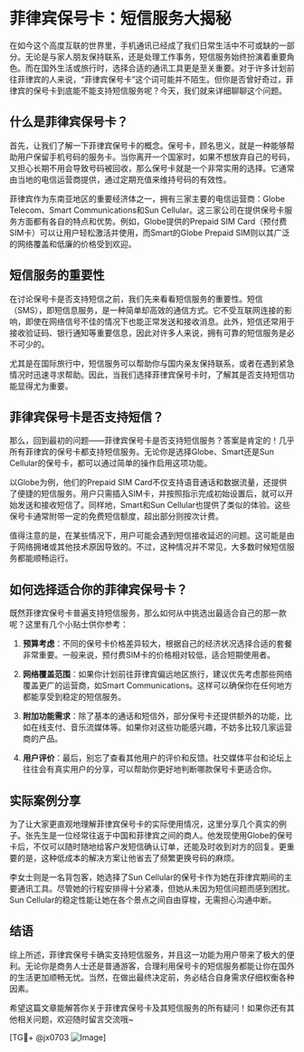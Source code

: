# 菲律宾保号卡：短信服务大揭秘

在如今这个高度互联的世界里，手机通讯已经成了我们日常生活中不可或缺的一部分。无论是与家人朋友保持联系，还是处理工作事务，短信服务始终扮演着重要角色。而在国外生活或旅行时，选择合适的通讯工具更是至关重要。对于许多计划前往菲律宾的人来说，“菲律宾保号卡”这个词可能并不陌生。但你是否曾好奇过，菲律宾的保号卡到底能不能支持短信服务呢？今天，我们就来详细聊聊这个问题。

## 什么是菲律宾保号卡？

首先，让我们了解一下菲律宾保号卡的概念。保号卡，顾名思义，就是一种能够帮助用户保留手机号码的服务卡。当你离开一个国家时，如果不想放弃自己的号码，又担心长期不用会导致号码被回收，那么保号卡就是一个非常实用的选择。它通常由当地的电信运营商提供，通过定期充值来维持号码的有效性。

菲律宾作为东南亚地区的重要经济体之一，拥有三家主要的电信运营商：Globe Telecom、Smart Communications和Sun Cellular。这三家公司在提供保号卡服务方面都有各自的特点和优势。例如，Globe提供的Prepaid SIM Card（预付费SIM卡）可以让用户轻松激活并使用，而Smart的Globe Prepaid SIM则以其广泛的网络覆盖和低廉的价格受到欢迎。

## 短信服务的重要性

在讨论保号卡是否支持短信之前，我们先来看看短信服务的重要性。短信（SMS），即短信息服务，是一种简单却高效的通信方式。它不受互联网连接的影响，即使在网络信号不佳的情况下也能正常发送和接收消息。此外，短信还常用于接收验证码、银行通知等重要信息，因此对许多人来说，拥有可靠的短信服务是必不可少的。

尤其是在国际旅行中，短信服务可以帮助你与国内亲友保持联系，或者在遇到紧急情况时迅速寻求帮助。因此，当我们选择菲律宾保号卡时，了解其是否支持短信功能显得尤为重要。

## 菲律宾保号卡是否支持短信？

那么，回到最初的问题——菲律宾保号卡是否支持短信服务？答案是肯定的！几乎所有菲律宾的保号卡都支持短信服务。无论你是选择Globe、Smart还是Sun Cellular的保号卡，都可以通过简单的操作启用这项功能。

以Globe为例，他们的Prepaid SIM Card不仅支持语音通话和数据流量，还提供了便捷的短信服务。用户只需插入SIM卡，并按照指示完成初始设置后，就可以开始发送和接收短信了。同样地，Smart和Sun Cellular也提供了类似的体验。这些保号卡通常附带一定的免费短信额度，超出部分则按次计费。

值得注意的是，在某些情况下，用户可能会遇到短信接收延迟的问题。这可能是由于网络拥堵或其他技术原因导致的。不过，这种情况并不常见，大多数时候短信服务都能顺畅运行。

## 如何选择适合你的菲律宾保号卡？

既然菲律宾保号卡普遍支持短信服务，那么如何从中挑选出最适合自己的那一款呢？这里有几个小贴士供你参考：

1. **预算考虑**：不同的保号卡价格差异较大，根据自己的经济状况选择合适的套餐非常重要。一般来说，预付费SIM卡的价格相对较低，适合短期使用者。
   
2. **网络覆盖范围**：如果你计划前往菲律宾偏远地区旅行，建议优先考虑那些网络覆盖更广的运营商，如Smart Communications。这样可以确保你在任何地方都能享受到稳定的短信服务。

3. **附加功能需求**：除了基本的通话和短信外，部分保号卡还提供额外的功能，比如在线支付、音乐流媒体等。如果你对这些功能感兴趣，不妨多比较几家运营商的产品。

4. **用户评价**：最后，别忘了查看其他用户的评价和反馈。社交媒体平台和论坛上往往会有真实用户的分享，可以帮助你更好地判断哪款保号卡更适合你。

## 实际案例分享

为了让大家更直观地理解菲律宾保号卡的实际使用情况，这里分享几个真实的例子。张先生是一位经常往返于中国和菲律宾之间的商人。他发现使用Globe的保号卡后，不仅可以随时随地给客户发短信确认订单，还能及时收到对方的回复。更重要的是，这种低成本的解决方案让他省去了频繁更换号码的麻烦。

李女士则是一名背包客，她选择了Sun Cellular的保号卡作为她在菲律宾期间的主要通讯工具。尽管她的行程安排得十分紧凑，但她从未因为短信问题而感到困扰。Sun Cellular的稳定性能让她在各个景点之间自由穿梭，无需担心沟通中断。

## 结语

综上所述，菲律宾保号卡确实支持短信服务，并且这一功能为用户带来了极大的便利。无论你是商务人士还是普通游客，合理利用保号卡的短信服务都能让你在国外的生活更加顺畅无忧。当然，在做出最终决定前，务必结合自身需求仔细权衡各种因素。

希望这篇文章能解答你关于菲律宾保号卡及其短信服务的所有疑问！如果你还有其他相关问题，欢迎随时留言交流哦~

[TG💪+ @jx0703 ![Image](https://github.com/user-attachments/assets/dbca1d08-cadb-493c-b0ec-ad6f7a83f270)]